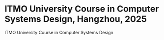# ITMO University Course in Computer Systems Design, Hangzhou, 2025

ITMO University Course in Computer Systems Design
